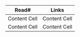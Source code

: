 | Read#         | Links |
| ------------- | ------------- |
| Content Cell  | Content Cell  |
| Content Cell  | Content Cell  |